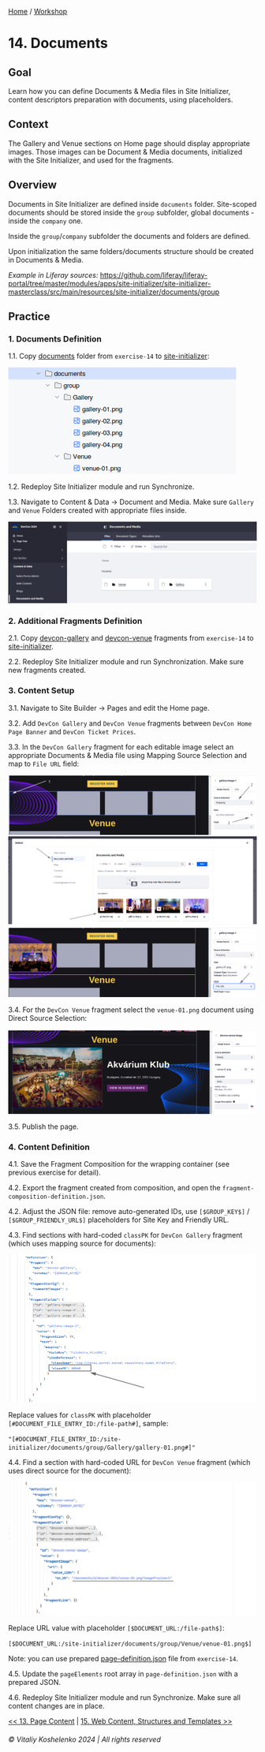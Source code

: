[Home](../../../README.md) / [Workshop](../README.md) 

# 14. Documents

## Goal 

Learn how you can define Documents & Media files in Site Initializer, content descriptors preparation with documents, using placeholders.  

## Context

The Gallery and Venue sections on Home page should display appropriate images.
Those images can be Document & Media documents, initialized with the Site Initializer, and used for the fragments. 

## Overview

Documents in Site Initializer are defined inside `documents` folder. Site-scoped documents should be stored inside the `group` subfolder, global documents - inside the `company` one.

Inside the `group`/`company` subfolder the documents and folders are defined.

Upon initialization the same folders/documents structure should be created in Documents & Media.

_Example in Liferay sources:_ https://github.com/liferay/liferay-portal/tree/master/modules/apps/site-initializer/site-initializer-masterclass/src/main/resources/site-initializer/documents/group

## Practice

### 1. Documents Definition

1.1. Copy [documents](../../../exercises/exercise-14/documents) folder from `exercise-14` to [site-initializer](../../../modules/devcon-site-initializer/src/main/resources/site-initializer):

![01.png](images/01.png)

1.2. Redeploy Site Initializer module and run Synchronize. 

1.3. Navigate to Content & Data → Document and Media. Make sure `Gallery` and `Venue` Folders created with appropriate files inside.

![02.png](images/02.png)  

### 2. Additional Fragments Definition

2.1. Copy [devcon-gallery](../../../exercises/exercise-14/fragments/group/devcon/devcon-gallery) and [devcon-venue](../../../exercises/exercise-14/fragments/group/devcon/devcon-venue) fragments from `exercise-14` to [site-initializer](../../../modules/devcon-site-initializer/src/main/resources/site-initializer).

2.2. Redeploy Site Initializer module and run Synchronization. Make sure new fragments created.

### 3. Content Setup

3.1. Navigate to Site Builder → Pages and edit the Home page. 

3.2. Add `DevCon Gallery` and `DevCon Venue` fragments between `DevCon Home Page Banner` and `DevCon Ticket Prices`.

3.3. In the `DevCon Gallery` fragment for each editable image select an appropriate Documents & Media file using Mapping Source Selection and map to `File URL` field:

![03.png](images/03.png)
![04.png](images/04.png)
![05.png](images/05.png)

3.4. For the `DevCon Venue` fragment select the `venue-01.png` document using Direct Source Selection:

![06.png](images/06.png)

3.5. Publish the page.

### 4. Content Definition

4.1. Save the Fragment Composition for the wrapping container (see previous exercise for detail).

4.2. Export the fragment created from composition, and open the `fragment-composition-definition.json`.

4.2. Adjust the JSON file: remove auto-generated IDs, use `[$GROUP_KEY$]` / `[$GROUP_FRIENDLY_URL$]` placeholders for Site Key and Friendly URL.

4.3. Find sections with hard-coded `classPK` for `DevCon Gallery` fragment (which uses mapping source for documents):

![07.png](images/07.png)

Replace values for `classPK` with placeholder `[#DOCUMENT_FILE_ENTRY_ID:/file-path#]`, sample: 

`"[#DOCUMENT_FILE_ENTRY_ID:/site-initializer/documents/group/Gallery/gallery-01.png#]"`

4.4. Find a section with hard-coded URL for `DevCon Venue` fragment (which uses direct source for the document):

![08.png](images/08.png)

Replace URL value with placeholder `[$DOCUMENT_URL:/file-path$]`:

`[$DOCUMENT_URL:/site-initializer/documents/group/Venue/venue-01.png$]`

Note: you can use prepared [page-definition.json](../../../exercises/exercise-14/layouts/1_home/page-definition.json) file from `exercise-14`.

4.5. Update the `pageElements` root array in `page-definition.json` with a prepared JSON.

4.6. Redeploy Site Initializer module and run Synchronize. Make sure all content changes are in place. 

[<< 13. Page Content](../13-page-content/README.md) | [15. Web Content, Structures and Templates >>](../15-web-content/README.md)

###### © Vitaliy Koshelenko 2024 | All rights reserved